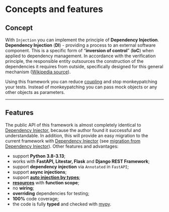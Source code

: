 # Concepts and features

## Concept
With `Injection` you can implement the principle of **Dependency Injection**.
**Dependency Injection** (**DI**) - providing a process to an external software component.
This is a specific form of “**inversion of control**” (**IoC**) when applied to dependency management.
In accordance with the verification principle, the responsible entity outsources the construction
of the dependencies it requires from outside, specifically designed for this general mechanism
([Wikipedia source](https://en.wikipedia.org/wiki/Dependency_injection)).

Using this framework you can reduce [coupling](https://en.wikipedia.org/wiki/Coupling_(computer_programming))
and stop monkeypatching your tests.
Instead of monkeypatching you can pass mock objects or any other objects as parameters.

---

## Features

The public API of this framework is almost completely identical to
[Dependency Injector](https://python-dependency-injector.ets-labs.org/index.html#),
because the author found it successful and understandable.
In addition, this will provide an easy migration to the current framework with
[Dependency Injector](https://python-dependency-injector.ets-labs.org/index.html#)
(see [migration from Dependency Injector](https://injection.readthedocs.io/latest/dev/migration-from-dependency-injector.html)).
Other features and advantages:

* support **Python 3.8-3.13**;
* works with **FastAPI, **Litestar**, Flask** and **Django REST Framework**;
* support **dependency** **injection** via `Annotated` in `FastAPI`;
* support **async injections**;
* support [**auto injection by types**](https://injection.readthedocs.io/latest/injection/auto_injection.html); 
* [**resources**](https://injection.readthedocs.io/latest/providers/resource.html) with **function scope**;
* no **wiring**;
* **overriding** dependencies for testing;
* **100%** code coverage;
* the code is fully **typed** and checked with [mypy](https://github.com/python/mypy).